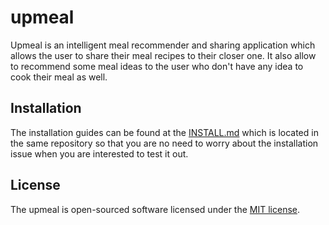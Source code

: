 # upmeal
Upmeal is an intelligent meal recommender and sharing application which allows the user to share their meal recipes to their closer one. It also allow to recommend some meal ideas to the user who don't have any idea to cook their meal as well.

## Installation
The installation guides can be found at the [INSTALL.md](INSTALL.md) which is located in the same repository so that you are no need to worry about the installation issue when you are interested to test it out.

## License

The upmeal is open-sourced software licensed under the [MIT license](https://opensource.org/licenses/MIT).
